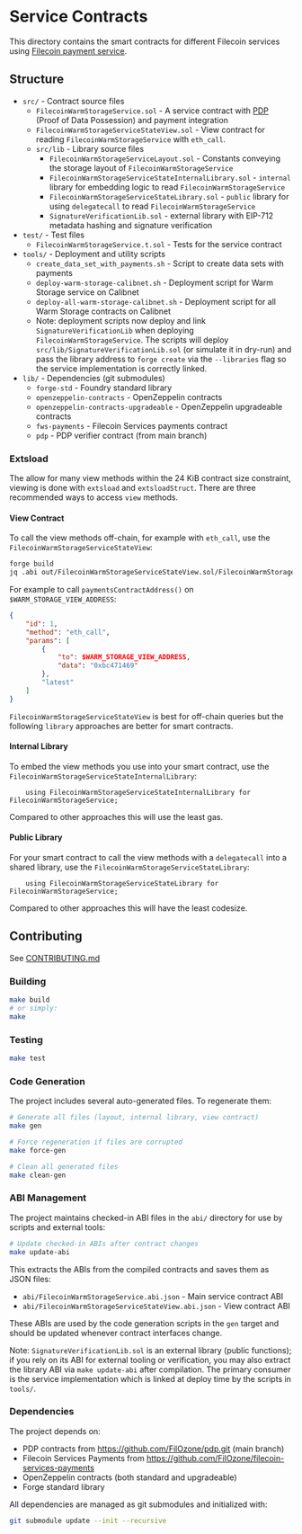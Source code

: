 # Service Contracts

This directory contains the smart contracts for different Filecoin services using [Filecoin payment service](https://github.com/FilOzone/filecoin-services-payments).

## Structure

- `src/` - Contract source files
  - `FilecoinWarmStorageService.sol` - A service contract with [PDP](https://github.com/FilOzone/pdp) (Proof of Data Possession) and payment integration
  - `FilecoinWarmStorageServiceStateView.sol` - View contract for reading `FilecoinWarmStorageService` with `eth_call`.
  - `src/lib` - Library source files
    - `FilecoinWarmStorageServiceLayout.sol` - Constants conveying the storage layout of `FilecoinWarmStorageService`
    - `FilecoinWarmStorageServiceStateInternalLibrary.sol` - `internal` library for embedding logic to read `FilecoinWarmStorageService`
    - `FilecoinWarmStorageServiceStateLibrary.sol` - `public` library for using `delegatecall` to read `FilecoinWarmStorageService`
    - `SignatureVerificationLib.sol` - external library with EIP-712 metadata hashing and signature verification
- `test/` - Test files  
  - `FilecoinWarmStorageService.t.sol` - Tests for the service contract
- `tools/` - Deployment and utility scripts
  - `create_data_set_with_payments.sh` - Script to create data sets with payments
  - `deploy-warm-storage-calibnet.sh` - Deployment script for Warm Storage service on Calibnet
  - `deploy-all-warm-storage-calibnet.sh` - Deployment script for all Warm Storage contracts on Calibnet
  - Note: deployment scripts now deploy and link `SignatureVerificationLib` when deploying `FilecoinWarmStorageService`.
    The scripts will deploy `src/lib/SignatureVerificationLib.sol` (or simulate it in dry-run) and pass the library address
    to `forge create` via the `--libraries` flag so the service implementation is correctly linked.
- `lib/` - Dependencies (git submodules)
  - `forge-std` - Foundry standard library
  - `openzeppelin-contracts` - OpenZeppelin contracts
  - `openzeppelin-contracts-upgradeable` - OpenZeppelin upgradeable contracts  
  - `fws-payments` - Filecoin Services payments contract
  - `pdp` - PDP verifier contract (from main branch)


### Extsload
The allow for many view methods within the 24 KiB contract size constraint, viewing is done with `extsload` and `extsloadStruct`.
There are three recommended ways to access `view` methods.

#### View Contract
To call the view methods off-chain, for example with `eth_call`, use the `FilecoinWarmStorageServiceStateView`:
```sh
forge build
jq .abi out/FilecoinWarmStorageServiceStateView.sol/FilecoinWarmStorageServiceStateView.json
```

For example to call `paymentsContractAddress()` on `$WARM_STORAGE_VIEW_ADDRESS`:
```json
{
    "id": 1,
    "method": "eth_call",
    "params": [
        {
            "to": $WARM_STORAGE_VIEW_ADDRESS,
            "data": "0xbc471469"
        },
        "latest"
    ]
}
```

`FilecoinWarmStorageServiceStateView` is best for off-chain queries but the following `library` approaches are better for smart contracts.

#### Internal Library
To embed the view methods you use into your smart contract, use the `FilecoinWarmStorageServiceStateInternalLibrary`:
```solidity
    using FilecoinWarmStorageServiceStateInternalLibrary for FilecoinWarmStorageService;
```

Compared to other approaches this will use the least gas.

#### Public Library
For your smart contract to call the view methods with a `delegatecall` into a shared library, use the `FilecoinWarmStorageServiceStateLibrary`:
```solidity
    using FilecoinWarmStorageServiceStateLibrary for FilecoinWarmStorageService;
```

Compared to other approaches this will have the least codesize.


## Contributing
See [CONTRIBUTING.md](./CONTRIBUTING.md)

### Building

```bash
make build
# or simply:
make
```

### Testing

```bash
make test
```

### Code Generation

The project includes several auto-generated files. To regenerate them:

```bash
# Generate all files (layout, internal library, view contract)
make gen

# Force regeneration if files are corrupted
make force-gen

# Clean all generated files
make clean-gen
```

### ABI Management

The project maintains checked-in ABI files in the `abi/` directory for use by scripts and external tools:

```bash
# Update checked-in ABIs after contract changes
make update-abi
```

This extracts the ABIs from the compiled contracts and saves them as JSON files:
- `abi/FilecoinWarmStorageService.abi.json` - Main service contract ABI
- `abi/FilecoinWarmStorageServiceStateView.abi.json` - View contract ABI

These ABIs are used by the code generation scripts in the `gen` target and should be updated whenever contract interfaces change.

Note: `SignatureVerificationLib.sol` is an external library (public functions); if you rely on its ABI for external tooling or verification,
you may also extract the library ABI via `make update-abi` after compilation. The primary consumer is the service implementation which
is linked at deploy time by the scripts in `tools/`.

### Dependencies

The project depends on:
- PDP contracts from https://github.com/FilOzone/pdp.git (main branch)
- Filecoin Services Payments from https://github.com/FilOzone/filecoin-services-payments
- OpenZeppelin contracts (both standard and upgradeable)
- Forge standard library

All dependencies are managed as git submodules and initialized with:
```bash
git submodule update --init --recursive
```
